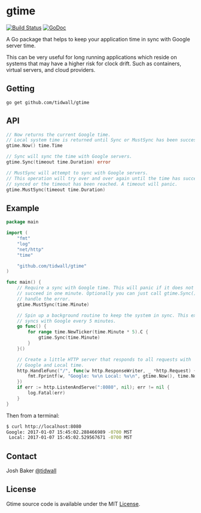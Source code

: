 gtime
=====
[![Build Status](https://img.shields.io/travis/tidwall/gtime.svg?style=flat-square)](https://travis-ci.org/tidwall/gtime)
[![GoDoc](https://img.shields.io/badge/api-reference-blue.svg?style=flat-square)](https://godoc.org/github.com/tidwall/gtime)

A Go package that helps to keep your application time in sync with Google server time.

This can be very useful for long running applications which reside on systems
that may have a higher risk for clock drift. Such as containers, virtual servers,
and cloud providers.

Getting
-------

```
go get github.com/tidwall/gtime
```

API
---

```go
// Now returns the current Google time. 
// Local system time is returned until Sync or MustSync has been succesfully called.
gtime.Now() time.Time

// Sync will sync the time with Google servers. 
gtime.Sync(timeout time.Duration) error

// MustSync will attempt to sync with Google servers. 
// This operation will try over and over again until the time has successfully 
// synced or the timeout has been reached. A timeout will panic.
gtime.MustSync(timeout time.Duration)
```

Example
-------

```go
package main

import (
	"fmt"
	"log"
	"net/http"
	"time"

	"github.com/tidwall/gtime"
)

func main() {
	// Require a sync with Google time. This will panic if it does not
	// succeed in one minute. Optionally you can just call gtime.Sync() and
	// handle the error.
	gtime.MustSync(time.Minute)

	// Spin up a background routine to keep the system in sync. This example 
	// syncs with Google every 5 minutes.
	go func() {
		for range time.NewTicker(time.Minute * 5).C {
			gtime.Sync(time.Minute)
		}
	}()

	// Create a little HTTP server that responds to all requests with
	// Google and Local time.
	http.HandleFunc("/", func(w http.ResponseWriter, _ *http.Request) {
		fmt.Fprintf(w, "Google: %v\n Local: %v\n", gtime.Now(), time.Now())
	})
	if err := http.ListenAndServe(":8080", nil); err != nil {
		log.Fatal(err)
	}
}
```

Then from a terminal:

```bash
$ curl http://localhost:8080
Google: 2017-01-07 15:45:02.288466989 -0700 MST
 Local: 2017-01-07 15:45:02.529567671 -0700 MST
```

Contact
-------
Josh Baker [@tidwall](http://twitter.com/tidwall)

License
-------
Gtime source code is available under the MIT [License](/LICENSE).
